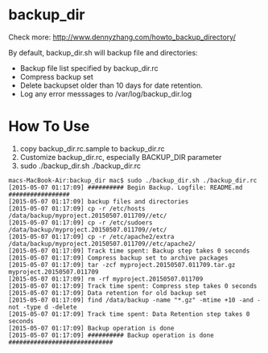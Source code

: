 # backup_dir
Check more: http://www.dennyzhang.com/howto_backup_directory/

By default, backup_dir.sh will backup file and directories:
- Backup file list specified by backup_dir.rc
- Compress backup set
- Delete backupset older than 10 days for date retention.
- Log any error messsages to /var/log/backup_dir.log

How To Use
==========
1. copy backup_dir.rc.sample to backup_dir.rc
2. Customize backup_dir.rc, especially BACKUP_DIR parameter
3. sudo ./backup_dir.sh ./backup_dir.rc
```
macs-MacBook-Air:backup_dir mac$ sudo ./backup_dir.sh ./backup_dir.rc
[2015-05-07 01:17:09] ########## Begin Backup. Logfile: README.md #################
[2015-05-07 01:17:09] backup files and directories
[2015-05-07 01:17:09] cp -r /etc/hosts /data/backup/myproject.20150507.011709//etc/
[2015-05-07 01:17:09] cp -r /etc/sudoers /data/backup/myproject.20150507.011709//etc/
[2015-05-07 01:17:09] cp -r /etc/apache2/extra /data/backup/myproject.20150507.011709//etc/apache2/
[2015-05-07 01:17:09] Track time spent: Backup step takes 0 seconds
[2015-05-07 01:17:09] Compress backup set to archive packages
[2015-05-07 01:17:09] tar -zcf myproject.20150507.011709.tar.gz myproject.20150507.011709
[2015-05-07 01:17:09] rm -rf myproject.20150507.011709
[2015-05-07 01:17:09] Track time spent: Compress step takes 0 seconds
[2015-05-07 01:17:09] Data retention for old backup set
[2015-05-07 01:17:09] find /data/backup -name "*.gz" -mtime +10 -and -not -type d -delete
[2015-05-07 01:17:09] Track time spent: Data Retention step takes 0 seconds
[2015-05-07 01:17:09] Backup operation is done
[2015-05-07 01:17:09] ########## Backup operation is done #############################
```
